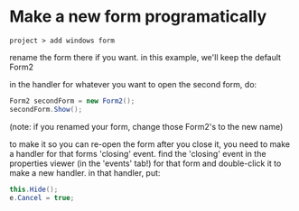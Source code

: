 # Make a new form programatically


`project > add windows form`

rename the form there if you want. in this example, we'll keep the default Form2

in the handler for whatever you want to open the second form, do:

```csharp
Form2 secondForm = new Form2();
secondForm.Show();
```

(note: if you renamed your form, change those Form2's to the new name)

to make it so you can re-open the form after you close it, you need to make a handler for that forms 'closing' event. find the 'closing' event in the properties viewer (in the 'events' tab!) for that form and double-click it to make a new handler. in that handler, put:

```csharp
this.Hide();
e.Cancel = true;
```

